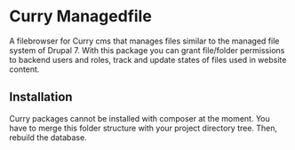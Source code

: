 # Curry Managedfile
A filebrowser for Curry cms that manages files similar to the managed file system of Drupal 7.
With this package you can grant file/folder permissions to backend users and roles, track and update states of files used in website content.

## Installation
Curry packages cannot be installed with composer at the moment. You have to merge this folder structure with your project directory tree. Then, rebuild the database.


